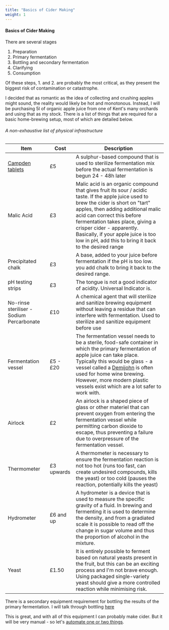 ```yaml
---
title: "Basics of Cider Making"
weight: 1
---
```


#### Basics of Cider Making

There are several stages

1. Preparation
2. Primary fermentation
3. Bottling and secondary fermentation
4. Clarifying
5. Consumption

Of these steps, 1. and 2. are probably the most critical, as they present the biggest risk of contamination or
catastrophe.

I decided that as romantic as the idea of collecting and crushing apples might sound, the reality would likely be hot
and monotonous. Instead, I will
be purchasing 5l of organic apple juice from one of Kent's many orchards and using that as my stock. There is a list of
things that are required for a basic
home-brewing setup, most of which are detailed below.

###### A non-exhaustive list of physical infrastructure

| Item                                                            | Cost       | Description                                                                                                                                                                                                                                                                                                                                                                                                      |
|-----------------------------------------------------------------|------------|------------------------------------------------------------------------------------------------------------------------------------------------------------------------------------------------------------------------------------------------------------------------------------------------------------------------------------------------------------------------------------------------------------------|
| [Campden tablets](https://en.wikipedia.org/wiki/Campden_tablet) | £5         | A sulphur-based compound that is used to sterilize fermentation mix before the actual fermentation is begun 24 - 48h later                                                                                                                                                                                                                                                                                       |
| Malic Acid                                                      | £3         | Malic acid is an organic compound that gives fruit its sour / acidic taste.  If the apple juice used to brew the cider is short on "tart" apples, then adding additional malic acid can correct this before fermentation takes place, giving a crisper cider - apparently.  Basically, if your apple juice is too low in pH, add this to bring it back to the desired range                                      |
| Precipitated chalk                                              | £3         | A base, added to your juice before fermentation if the pH is too low. you add chalk to bring it back to the desired range.                                                                                                                                                                                                                                                                                       |
| pH testing strips                                               | £3         | The tongue is not a good indicator of acidity.  Universal Indicator is.                                                                                                                                                                                                                                                                                                                                          |
| No-rinse steriliser - Sodium Percarbonate                       | £10        | A chemical agent that will sterilize and sanitize brewing equipment without leaving a residue that can interfere with fermentation.  Used to sterilize and sanitize equipment before use                                                                                                                                                                                                                         |
| Fermentation vessel                                             | £5 - £20   | The fermentation vessel needs to be a sterile, food-safe container in which the primary fermentation of apple juice can take place.<br/>Typically this would be glass - a vessel called a [Demijohn](https://dictionary.cambridge.org/images/thumb/demijo_noun_004_1050.jpg?version=6.0.53) is often used for home wine brewing.  However, more modern plastic vessels exist which are a lot safer to work with. |
| Airlock                                                         | £2         | An airlock is a shaped piece of glass or other materiel that can prevent oxygen from entering the fermentation vessel while permitting carbon dioxide to escape, thus preventing a failure due to overpressure of the fermentation vessel.                                                                                                                                                                       |
| Thermometer                                                     | £3 upwards | A thermometer is necessary to ensure the fermentation reaction is not too hot (runs too fast, can create undesired compounds, kills the yeast) or too cold (pauses the reaction, potentially kills the yeast)                                                                                                                                                                                                    |
| Hydrometer                                                      | £6 and up  | A hydrometer is a device that is used to measure the specific gravity of a fluid.  In brewing and fermenting it is used to determine the density, and from a gradiated scale it is possible to read off the change in sugar volume and thus the proportion of alcohol in the mixture.                                                                                                                            |
| Yeast                                                           | £1.50      | It is entirely possible to ferment based on natural yeasts present in the fruit, but this can be an exciting process and I'm not brave enough.  Using packaged single-variety yeast should give a more controlled reaction while minimising risk.                                                                                                                                                                |

There is a secondary equipment requirement for bottling the results of the primary fermentation. I will talk through
bottling [here](../bottling)

This is great, and with all of this equipment I can probably make cider. But it will be very manual - so let's [automate
one or two things](../control-system).
